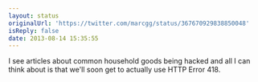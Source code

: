 ```yaml
---
layout: status
originalUrl: 'https://twitter.com/marcgg/status/367670929838850048'
isReply: false
date: 2013-08-14 15:35:55
---
```


I see articles about common household goods being hacked and all I can think about is that we'll soon get to actually use HTTP Error 418.
